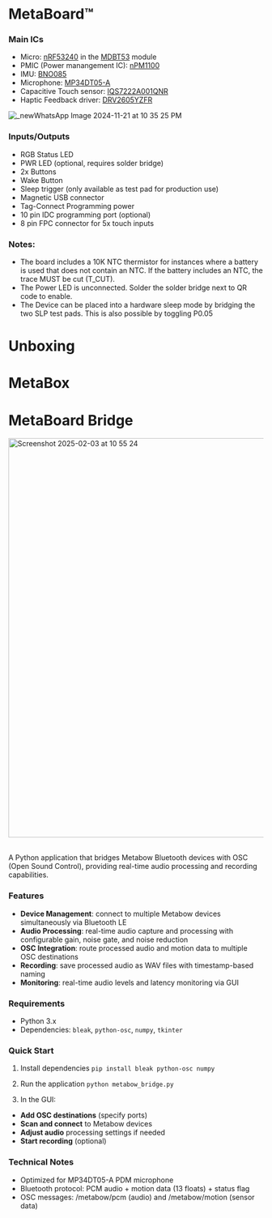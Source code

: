 # MetaBoard™

### Main ICs

- Micro: [nRF53240](https://www.nordicsemi.com/Products/nRF5340) in the [MDBT53](https://www.raytac.com/download/index.php?index_id=60) module
- PMIC (Power manangement IC): [nPM1100](https://www.nordicsemi.com/Products/nPM1100)
- IMU: [BNO085](https://www.ceva-ip.com/wp-content/uploads/2019/10/BNO080_085-Datasheet.pdf)
- Microphone: [MP34DT05-A](https://www.st.com/resource/en/datasheet/mp34dt05-a.pdf)
- Capacitive Touch sensor: [IQS7222A001QNR](https://www.azoteq.com/images/stories/pdf/iqs7222a_datasheet.pdf)
- Haptic Feedback driver: [DRV2605YZFR](https://www.ti.com/lit/ds/symlink/drv2605.pdf)

![_newWhatsApp Image 2024-11-21 at 10 35 25 PM](https://github.com/user-attachments/assets/9a10fdf9-13ec-481e-9714-1bcfbf9e873c)

### Inputs/Outputs

- RGB Status LED
- PWR LED (optional, requires solder bridge)
- 2x Buttons
- Wake Button
- Sleep trigger (only available as test pad for production use)
- Magnetic USB connector
- Tag-Connect Programming power
- 10 pin IDC programming port (optional)
- 8 pin FPC connector for 5x touch inputs

### Notes:

- The board includes a 10K NTC thermistor for instances where a battery is used that does not contain an NTC. If the battery includes an NTC, the trace MUST be cut (T_CUT).
- The Power LED is unconnected. Solder the solder bridge next to QR code to enable.
- The Device can be placed into a hardware sleep mode by bridging the two SLP test pads. This is also possible by toggling P0.05

# Unboxing

# MetaBox

# MetaBoard Bridge

<img width="789" alt="Screenshot 2025-02-03 at 10 55 24" src="https://github.com/user-attachments/assets/918e4926-ac1a-4210-9515-878ea0b32ec0" />
<br>
<br>

A Python application that bridges Metabow Bluetooth devices with OSC (Open Sound Control), providing real-time audio processing and recording capabilities.

###  Features

- **Device Management**: connect to multiple Metabow devices simultaneously via Bluetooth LE
- **Audio Processing**: real-time audio capture and processing with configurable gain, noise gate, and noise reduction
- **OSC Integration**: route processed audio and motion data to multiple OSC destinations
- **Recording**: save processed audio as WAV files with timestamp-based naming
- **Monitoring**: real-time audio levels and latency monitoring via GUI

### Requirements

- Python 3.x
- Dependencies: `bleak`, `python-osc`, `numpy`, `tkinter`

### Quick Start

1. Install dependencies ```pip install bleak python-osc numpy```
   
3. Run the application ```python metabow_bridge.py```

5. In the GUI:
- **Add OSC destinations** (specify ports)
- **Scan and connect** to Metabow devices
- **Adjust audio** processing settings if needed
- **Start recording** (optional)

### Technical Notes 
 
- Optimized for MP34DT05-A PDM microphone
- Bluetooth protocol: PCM audio + motion data (13 floats) + status flag
- OSC messages: /metabow/pcm (audio) and /metabow/motion (sensor data)


